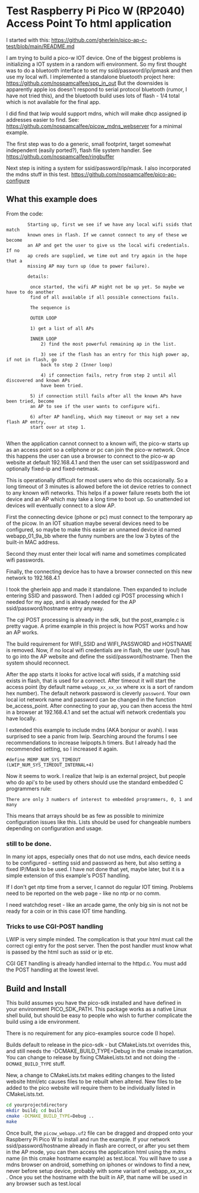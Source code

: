 # Test Raspberry Pi Pico W (RP2040) Access Point To html application

I started with this: https://github.com/gherlein/pico-ap-c-test/blob/main/README.md

I am trying to build a pico-w IOT device. One of the biggest problems is
initializing a IOT system in a random wifi environment. So my first thought
was to do a bluetooth interface to set my ssid/password/ip/ipmask and then
use my local wifi. I implemented a standalone bluetooth project here:
https://github.com/nospamcalfee/spp_in_out But the downsides is apparently
apple ios doesn't respond to serial protocol bluetooth (rumor, I have not
tried this), and the bluetooth build uses lots of flash - 1/4 total which is
not available for the final app.

I did find that lwip would support mdns, which will make dhcp assigned ip
addresses easier to find. See:
https://github.com/nospamcalfee/picow_mdns_webserver for a minimal example.


The first step was to do a generic, small footprint, target somewhat
independent (easily ported?), flash file system handler. See
https://github.com/nospamcalfee/ringbuffer

Next step is initing a system for ssid/password/ip/mask. I also incorporated
the mdns stuff in this test.
https://github.com/nospamcalfee/pico-ap-configure


## What this example does


From the code:

```
        Starting up, first we see if we have any local wifi ssids that match
        known ones in flash. If we cannot connect to any of these we become
        an AP and get the user to give us the local wifi credentials. If no
        ap creds are supplied, we time out and try again in the hope that a
        missing AP may turn up (due to power failure).

        details:

         once started, the wifi AP might not be up yet. So maybe we have to do another
         find of all available if all possible connections fails.

         The sequence is

         OUTER LOOP

         1) get a list of all APs

         INNER LOOP
             2) find the most powerful remaining ap in the list.

             3) see if the flash has an entry for this high power ap, if not in flash, go
             back to step 2 (Inner loop)

             4) if connection fails, retry from step 2 until all discovered and known APs
             have been tried.

         5) if connection still fails after all the known APs have been tried, become
         an AP to see if the user wants to configure wifi.

         6) after AP handling, which may timeout or may set a new flash AP entry,
         start over at step 1.


```

When the application cannot connect to a known wifi, the pico-w starts up as
an access point so a cellphone or pc can join the pico-w network. Once this
happens the user can use a browser to connect to the pico-w ap website at
default 192.168.4.1 and then the user can set ssid/password and optionally
fixed-ip and fixed-netmask.

This is operationally difficult for most users who do this occasionally. So a
long timeout of 3 minutes is allowed before the iot device retries to connect
to any known wifi networks. This helps if a power failure resets both the iot
device and an AP which may take a long time to boot up. So unattended iot
devices will eventually connect to a slow AP.

First the connecting device (phone or pc) must connect to the temporary ap of
the picow. In an IOT situation maybe several devices need to be configured,
so maybe to make this easier an unnamed device id named webapp_01_9a_bb where
the funny numbers are the low 3 bytes of the built-in MAC address.

Second they must enter their local wifi name and sometimes complicated wifi
passwords.

Finally, the connecting device has to have a browser connected on this new
network to 192.168.4.1

I took the gherlein app and made it standalone. Then expanded to include
entering SSID and password. Then I added cgi POST processing which I needed
for my app, and is already needed for the AP ssid/password/hostname entry
anyway.

The cgi POST processing is already in the sdk, but the post_example.c is
pretty vague. A prime example in this project is how POST works and how an AP
works.

The build requirement for WIFI_SSID and WIFI_PASSWORD and HOSTNAME is removed.
Now, if no local wifi credentials are in flash, the user (you!) has to go
into the AP website and define the ssid/password/hostname. Then the system
should reconnect.

After the app starts it looks for active local wifi ssids, if a matching ssid
exists in flash, that is used for a connect. After timeout it will start the
access point (by default name ```webapp_xx_xx_xx``` where xx is a sort of
random hex number). The default network password is cleverly ```password```.
Your own local iot network name and password can be changed in the function
be_access_point. After connecting to your ap, you can then access the html in
a browser at 192.168.4.1 and set the actual wifi network credentials you have
locally.

I extended this example to include mdns (AKA bonjour or avahi). I was
surprised to see a panic from lwip. Searching around the forums I see
recommendations to increase lwipopts.h timers. But I already had the
recommended setting, so I increased it again.

```#define MEMP_NUM_SYS_TIMEOUT            (LWIP_NUM_SYS_TIMEOUT_INTERNAL+4)```

Now it seems to work. I realize that lwip is an external project, but people
who do api's to be used by others should use the standard embedded C
programmers rule:

```There are only 3 numbers of interest to embedded programmers, 0, 1 and many ```

This means that arrays should be as few as possible to minimize configuration
issues like this. Lists should be used for changeable numbers depending on
configuration and usage.

### still to be done.

In many iot apps, especially ones that do not use mdns, each device needs to
be configured - setting ssid and password as here, but also setting a fixed
IP/Mask to be used. I have not done that yet, maybe later, but it is a simple
extension of this example's POST handling.

If I don't get ntp time from a server, I cannot do regular IOT timing.
Problems need to be reported on the web page - like no ntp or no comm.

I need watchdog reset - like an arcade game, the only big sin is not not be
ready for a coin or in this case IOT time handling.

### Tricks to use CGI-POST handling

LWIP is very simple minded. The complication is that your html must call the
correct cgi entry for the post server. Then the post handler must know what
is passed by the html such as ssid or ip etc.

CGI GET handling is already handled internal to the httpd.c. You must add the
POST handling at the lowest level.

## Build and Install

This build assumes you have the pico-sdk installed and have defined in your
environment PICO_SDK_PATH. This package works as a native Linux shell build,
but should be easy to people who wish to further complicate the build using a
ide environment.

There is no requirement for any pico-examples source code (I hope).

Builds default to release in the pico-sdk - but CMakeLists.txt overrides this,
and still needs the -DCMAKE_BUILD_TYPE=Debug in the cmake incantation. You
can change to release by fixing CMakeLists.txt and not doing
the ```-DCMAKE_BUILD_TYPE``` stuff.

New, a change to CMakeLists.txt makes editing changes to the listed website
html/etc causes files to be rebuilt when altered. New files to be added to
the pico website will require them to be individually listed in
CMakeLists.txt.

```bash
cd yourprojectdirectory
mkdir build; cd build
cmake -DCMAKE_BUILD_TYPE=Debug ..
make
```

Once built, the `picow_webapp.uf2` file can be dragged and dropped onto your
Raspberry Pi Pico W to install and run the example. If your network
ssid/password/hostname already in flash are correct, or after you set them in
the AP mode, you can then access the application html using the mdns name
(in this cmake hostname example) as test.local. You will have to use a mdns
browser on android, something on iphones or windows to find a new, never
before setup device, probably with some variant of webapp_xx_xx_xx . Once you
set the hostname with the built in AP, that name will be used in any browser
such as test.local
